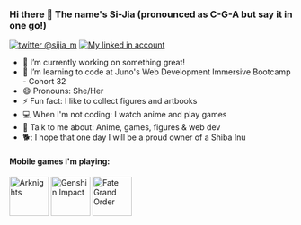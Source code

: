 ### Hi there 👋 The name's Si-Jia (pronounced as C-G-A but say it in one go!)
[![twitter @sijia_m](https://raw.githubusercontent.com/paulrobertlloyd/socialmediaicons/main/twitter-24x24.png "twitter @sijia_m")](https://twitter.com/sijia_m)
[![My linked in account](https://raw.githubusercontent.com/paulrobertlloyd/socialmediaicons/main/linkedin-24x24.png "linkedIn")](https://www.linkedin.com/in/si-jia-m-52710560/)

- 🔭 I’m currently working on something great!
- 🌱 I’m learning to code at Juno's Web Development Immersive Bootcamp - Cohort 32
- 😄 Pronouns: She/Her
- ⚡ Fun fact: I like to collect figures and artbooks
- 💻 When I'm not coding: I watch anime and play games
- 💬 Talk to me about: Anime, games, figures & web dev
- 🐕: I hope that one day I will be a proud owner of a Shiba Inu
  
 #### Mobile games I'm playing:
 <img src="https://pht.qoo-static.com/D4DUUFQDCsH9NIEa8hjMjQSWdtNhGX1Fd_jT-23ogAb5uMMqttqQDUJcUt4K_u8RYOQ=w512" alt="Arknights" width="70px" title="Arknights">  <img src="https://pht.qoo-static.com/yxNC32xtwtBEKe7E83pyuOLu49y_DPikkJQXdb99bxKdhn8HOYbgucJQBTki98uR1g=w512" alt="Genshin Impact" width="70px" title="Genshin Impact">  <img src="https://pht.qoo-static.com/wHrGkRBiLxqTCUGbl6Y9qgS_OvVjY9vYb4VU1FjKWVuqood__K1m4IH_GpmrwneCrVY=w512" alt="Fate Grand Order" width="70px" title="Fate/Grand Order">

<!--
**iSupercell/isupercell** is a ✨ _special_ ✨ repository because its `README.md` (this file) appears on your GitHub profile.
-->
